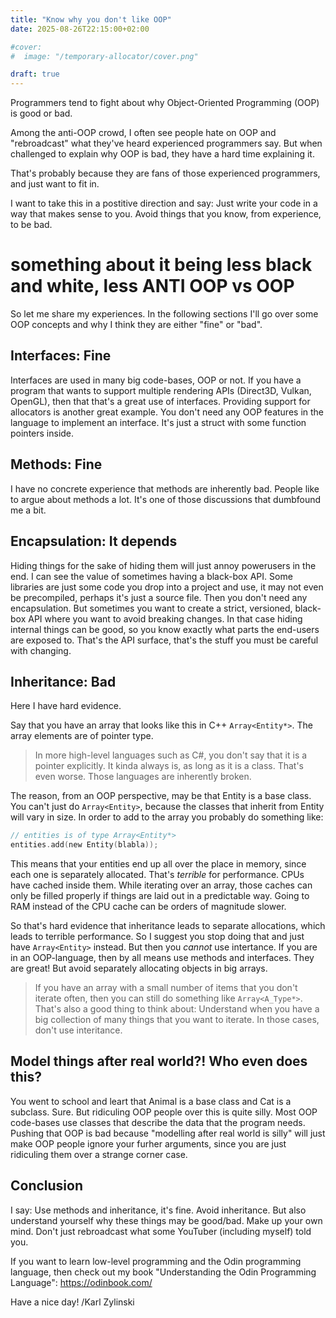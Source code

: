 ```yaml
---
title: "Know why you don't like OOP"
date: 2025-08-26T22:15:00+02:00

#cover:
#  image: "/temporary-allocator/cover.png"

draft: true
---
```


Programmers tend to fight about why Object-Oriented Programming (OOP) is good or bad.

Among the anti-OOP crowd, I often see people hate on OOP and "rebroadcast" what they've heard experienced programmers say. But when challenged to explain why OOP is bad, they have a hard time explaining it.

That's probably because they are fans of those experienced programmers, and just want to fit in.

I want to take this in a postitive direction and say: Just write your code in a way that makes sense to you. Avoid things that you know, from experience, to be bad.

# something about it being less black and white, less ANTI OOP vs OOP

So let me share my experiences. In the following sections I'll go over some OOP concepts and why I think they are either "fine" or "bad".

## Interfaces: Fine
Interfaces are used in many big code-bases, OOP or not. If you have a program that wants to support multiple rendering APIs (Direct3D, Vulkan, OpenGL), then that that's a great use of interfaces. Providing support for allocators is another great example. You don't need any OOP features in the language to implement an interface. It's just a struct with some function pointers inside. 

## Methods: Fine
I have no concrete experience that methods are inherently bad. People like to argue about methods a lot. It's one of those discussions that dumbfound me a bit.

## Encapsulation: It depends
Hiding things for the sake of hiding them will just annoy powerusers in the end. I can see the value of sometimes having a black-box API. Some libraries are just some code you drop into a project and use, it may not even be precompiled, perhaps it's just a source file. Then you don't need any encapsulation. But sometimes you want to create a strict, versioned, black-box API where you want to avoid breaking changes. In that case hiding internal things can be good, so you know exactly what parts the end-users are exposed to. That's the API surface, that's the stuff you must be careful with changing.

## Inheritance: Bad
Here I have hard evidence.

Say that you have an array that looks like this in C++ `Array<Entity*>`. The array elements are of pointer type.

> In more high-level languages such as C#, you don't say that it is a pointer explicitly. It kinda always is, as long as it is a class. That's even worse. Those languages are inherently broken.

The reason, from an OOP perspective, may be that Entity is a base class. You can't just do `Array<Entity>`, because the classes that inherit from Entity will vary in size. In order to add to the array you probably do something like:
```C
// entities is of type Array<Entity*>
entities.add(new Entity(blabla));
```

This means that your entities end up all over the place in memory, since each one is separately allocated. That's _terrible_ for performance. CPUs have cached inside them. While iterating over an array, those caches can only be filled properly if things are laid out in a predictable way. Going to RAM instead of the CPU cache can be orders of magnitude slower.

So that's hard evidence that inheritance leads to separate allocations, which leads to terrible performance. So I suggest you stop doing that and just have `Array<Entity>` instead. But then you _cannot_ use intertance. If you are in an OOP-language, then by all means use methods and interfaces. They are great! But avoid separately allocating objects in big arrays.

> If you have an array with a small number of items that you don't iterate often, then you can still do something like `Array<A_Type*>`. That's also a good thing to think about: Understand when you have a big collection of many things that you want to iterate. In those cases, don't use interitance.

## Model things after real world?! Who even does this?

You went to school and leart that Animal is a base class and Cat is a subclass. Sure. But ridiculing OOP people over this is quite silly. Most OOP code-bases use classes that describe the data that the program needs. Pushing that OOP is bad because "modelling after real world is silly" will just make OOP people ignore your furher arguments, since you are just ridiculing them over a strange corner case.

## Conclusion

I say: Use methods and inheritance, it's fine. Avoid inheritance. But also understand yourself why these things may be good/bad. Make up your own mind. Don't just rebroadcast what some YouTuber (including myself) told you.

If you want to learn low-level programming and the Odin programming language, then check out my book "Understanding the Odin Programming Language": https://odinbook.com/

Have a nice day!
/Karl Zylinski